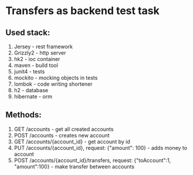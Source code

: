 # Transfers as backend test task

## Used stack:
1. Jersey - rest framework
2. Grizzly2 - http server
3. hk2 - ioc container
4. maven - build tool
5. junit4 - tests
6. mockito - mocking objects in tests
7. lombok - code writing shortener
8. h2 - database
9. hibernate - orm


## Methods:
1. GET /accounts - get all created accounts
2. POST /accounts - creates new account
3. GET /accounts/{account_id} - get account by id
4. PUT /accounts/{account_id}, request: {"amount": 100} - adds money to account
5. POST /accounts/{account_id}/transfers, request: {"toAccount":1, "amount":100} - make transfer between accounts
